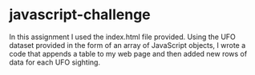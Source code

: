# javascript-challenge
In this assignment I used the index.html file provided.
Using the UFO dataset provided in the form of an array of JavaScript objects, I wrote a code that appends a table to my web page and then added new rows of data for each UFO sighting.

